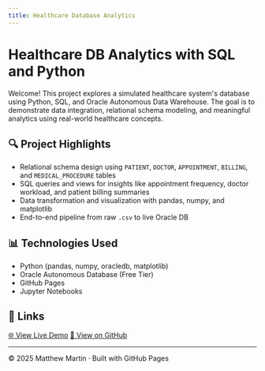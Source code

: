 ```yaml
---
title: Healthcare Database Analytics
---
```


# Healthcare DB Analytics with SQL and Python

Welcome! This project explores a simulated healthcare system's database using Python, SQL, and Oracle Autonomous Data Warehouse. The goal is to demonstrate data integration, relational schema modeling, and meaningful analytics using real-world healthcare concepts.

## 🔍 Project Highlights

- Relational schema design using `PATIENT`, `DOCTOR`, `APPOINTMENT`, `BILLING`, and `MEDICAL_PROCEDURE` tables
- SQL queries and views for insights like appointment frequency, doctor workload, and patient billing summaries
- Data transformation and visualization with pandas, numpy, and matplotlib
- End-to-end pipeline from raw `.csv` to live Oracle DB

## 📊 Technologies Used

- Python (pandas, numpy, oracledb, matplotlib)
- Oracle Autonomous Database (Free Tier)
- GitHub Pages
- Jupyter Notebooks

## 🔗 Links

<a href="https://yourusername.github.io/your-repo-name/" class="button" target="_blank">🌐 View Live Demo</a>
<a href="https://github.com/yourusername/your-repo-name" class="button" target="_blank">🔗 View on GitHub</a>


---

&copy; 2025 Matthew Martin · Built with GitHub Pages

